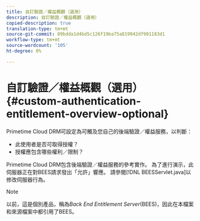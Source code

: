 ```yaml
---
title: 自訂驗證／權益概觀（選用）
description: 自訂驗證／權益概觀（選用）
copied-description: true
translation-type: tm+mt
source-git-commit: 89bdda1d4bd5c126f19ba75a819942df901183d1
workflow-type: tm+mt
source-wordcount: '105'
ht-degree: 0%

---
```



# 自訂驗證／權益概觀（選用）{#custom-authentication-entitlement-overview-optional}

Primetime Cloud DRM可設定為可觸及您自己的後端驗證／權益服務，以判斷：

* 此使用者是否可取得授權？
* 授權應包含哪些權利／限制？

Primetime Cloud DRM包含後端驗證／權益服務的參考實作。 為了進行演示，此伺服器正在對BEES請求發出「允許」響應。 請參閱[!DNL BEESServlet.java]以修改伺服器行為。

>[!NOTE]
>
>以前，這是個別產品，稱為&#x200B;*Back End Entitlement Server*(BEES)，因此在本檔案和來源檔案中都引用了BEES。

